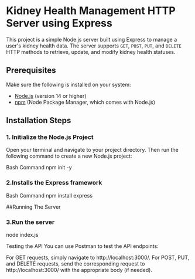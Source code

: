 # Kidney Health Management HTTP Server using Express

This project is a simple Node.js server built using Express to manage a user's kidney health data. The server supports `GET`, `POST`, `PUT`, and `DELETE` HTTP methods to retrieve, update, and modify kidney health statuses.

## Prerequisites

Make sure the following is installed on your system:
- [Node.js](https://nodejs.org/) (version 14 or higher)
- [npm](https://www.npmjs.com/) (Node Package Manager, which comes with Node.js)

## Installation Steps

### 1. Initialize the Node.js Project

Open your terminal and navigate to your project directory. Then run the following command to create a new Node.js project:

Bash Command
npm init -y

### 2.Installs the Express framework

Bash Command
npm install express

##Running The Server

### 3.Run the server
node index.js


Testing the API
You can use Postman to test the API endpoints:

For GET requests, simply navigate to http://localhost:3000/.
For POST, PUT, and DELETE requests, send the corresponding request to http://localhost:3000/ with the appropriate body (if needed).
